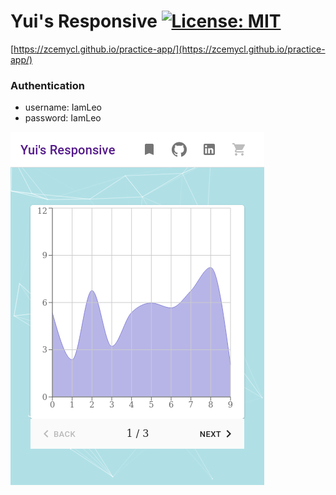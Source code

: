 # Yui's Responsive [![License: MIT](https://img.shields.io/badge/License-MIT-yellow.svg)](https://opensource.org/licenses/MIT)
[https://zcemycl.github.io/practice-app/](https://zcemycl.github.io/practice-app/)

### Authentication
- username: IamLeo 
- password: IamLeo

![img](./resources/view.png)
